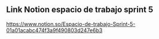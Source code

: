 ## Link Notion espacio de trabajo sprint 5 

https://www.notion.so/Espacio-de-trabajo-Sprint-5-01a01acabc474f3a9f490803d247e6b3